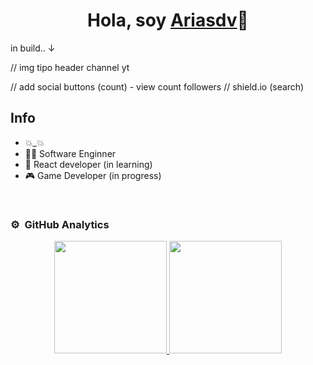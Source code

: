 <div align="center">
<h1 align="center">Hola, soy <a href="    ">Ariasdv</a>🫡</h1>
</div>

in build.. ↓

// img tipo header channel yt

// add social buttons (count) - view count followers // shield.io (search)

## Info 

- 💥_💥
- 🧑‍🏫 Software Enginner
- 📲 React developer (in learning)
- 🎮 Game Developer (in progress)
<br>

### ⚙️ &nbsp;GitHub Analytics

<p align="center">
<a href="https://github.com/Ariasdv">
  <img height="180em" src="https://github-readme-stats-eight-theta.vercel.app/api?username=Ariasdv&show_icons=true&theme=tokyonight&include_all_commits=true&count_private=true"/>
  <img height="180em" src="https://github-readme-stats.vercel.app/api/top-langs/?username=imfreco&layout=donut&theme=tokyonight&langs_count=5&hide_progress=false"/>
</a>
</p>
